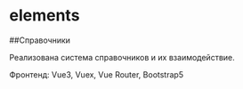 # elements

##Справочники

Реализована система справочников и их взаимодействие.

Фронтенд: Vue3, Vuex, Vue Router, Bootstrap5
